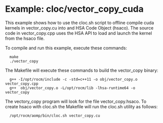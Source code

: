 Example: cloc/vector_copy_cuda
==============================

This example shows how to use the cloc.sh script to offline compile cuda kernels
in vector_copy.cu into and HSA Code Object (hsaco). The source code in vector_copy.cpp
uses the HSA API to load and launch the kernel from the hsaco file. 

To compile and run this example, execute these commands:

```
  make
  ./vector_copy
```

The Makefile will execute these commands to build the vector_copy binary:

```
  g++ -I/opt/rocm/include -c -std=c++11 -o obj/vector_copy.o vector_copy.cpp
  g++  obj/vector_copy.o -L/opt/rocm/lib -lhsa-runtime64 -o vector_copy
```

The vectory_copy program will look for the file vector_copy.hsaco.
To create hsaco with cloc.sh the Makefile will run the cloc.sh utility
as follows:

```
  /opt/rocm/aomp/bin/cloc.sh vector_copy.cu
```
